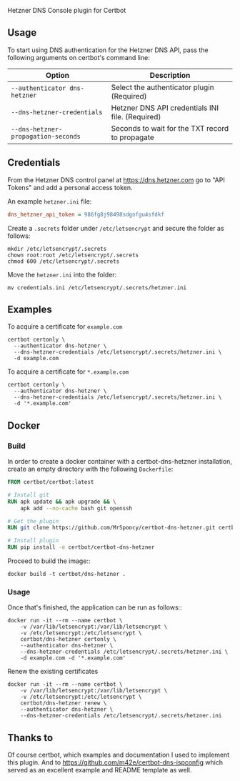Hetzner DNS Console plugin for Certbot

## Usage

To start using DNS authentication for the Hetzner DNS API, pass the following arguments on certbot's command line:

| Option                                                     | Description                                      |
|------------------------------------------------------------|--------------------------------------------------|
| `--authenticator dns-hetzner`                              | Select the authenticator plugin (Required)       |
| `--dns-hetzner-credentials`                                | Hetzner DNS API credentials INI file. (Required) |
| `--dns-hetzner-propagation-seconds`                        | Seconds to wait for the TXT record to propagate  |

## Credentials

From the Hetzner DNS control panel at https://dns.hetzner.com go to "API Tokens" and add a personal access token.

An example `hetzner.ini` file:

```ini
dns_hetzner_api_token = 986fg8j98498sdgnfgu4sfdkf
```

Create a `.secrets` folder under `/etc/letsencrypt` and secure the folder as follows:
```shell
mkdir /etc/letsencrypt/.secrets
chown root:root /etc/letsencrypt/.secrets
chmod 600 /etc/letsencrypt/.secrets
```

Move the `hetzner.ini` into the folder:
```shell
mv credentials.ini /etc/letsencrypt/.secrets/hetzner.ini
```

## Examples

To acquire a certificate for `example.com`
```shell
certbot certonly \
  --authenticator dns-hetzner \
  --dns-hetzner-credentials /etc/letsencrypt/.secrets/hetzner.ini \
  -d example.com
```

To acquire a certificate for `*.example.com`
```shell script
certbot certonly \
  --authenticator dns-hetzner \
  --dns-hetzner-credentials /etc/letsencrypt/.secrets/hetzner.ini \
  -d '*.example.com'
```

## Docker

### Build
In order to create a docker container with a certbot-dns-hetzner installation,
create an empty directory with the following `Dockerfile`:

```dockerfile
FROM certbot/certbot:latest

# Install git
RUN apk update && apk upgrade && \
    apk add --no-cache bash git openssh

# Get the plugin
RUN git clone https://github.com/MrSpoocy/certbot-dns-hetzner.git certbot/certbot-dns-hetzner/

# Install plugin
RUN pip install -e certbot/certbot-dns-hetzner
```

Proceed to build the image::
```shell
docker build -t certbot/dns-hetzner .
```

### Usage

Once that's finished, the application can be run as follows::
```shell
docker run -it --rm --name certbot \
    -v /var/lib/letsencrypt:/var/lib/letsencrypt \
    -v /etc/letsencrypt:/etc/letsencrypt \
    certbot/dns-hetzner certonly \
    --authenticator dns-hetzner \
    --dns-hetzner-credentials /etc/letsencrypt/.secrets/hetzner.ini \
    -d example.com -d '*.example.com'
```

Renew the existing certificates
```shell
docker run -it --rm --name certbot \
    -v /var/lib/letsencrypt:/var/lib/letsencrypt \
    -v /etc/letsencrypt:/etc/letsencrypt \
    certbot/dns-hetzner renew \
    --authenticator dns-hetzner \
    --dns-hetzner-credentials /etc/letsencrypt/.secrets/hetzner.ini
```
## Thanks to

Of course certbot, which examples and documentation I used to implement this plugin. And to https://github.com/m42e/certbot-dns-ispconfig which served as an excellent example and README template as well.
